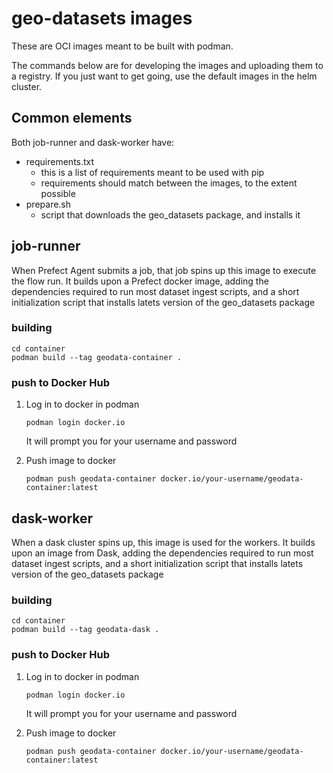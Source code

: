 # geo-datasets images

These are OCI images meant to be built with podman.

The commands below are for developing the images and uploading them to a registry.
If you just want to get going, use the default images in the helm cluster.

## Common elements

Both job-runner and dask-worker have:
- requirements.txt
  - this is a list of requirements meant to be used with pip
  - requirements should match between the images, to the extent possible
- prepare.sh
  - script that downloads the geo_datasets package, and installs it

## job-runner

When Prefect Agent submits a job, that job spins up this image to execute the flow run.
It builds upon a Prefect docker image, adding the dependencies required to run most dataset ingest scripts, and a short initialization script that installs latets version of the geo_datasets package

### building

```shell
cd container
podman build --tag geodata-container .
```

### push to Docker Hub

1. Log in to docker in podman
   ```shell
   podman login docker.io
   ```
   It will prompt you for your username and password

2. Push image to docker
   ```shell
   podman push geodata-container docker.io/your-username/geodata-container:latest
   ```

## dask-worker

When a dask cluster spins up, this image is used for the workers.
It builds upon an image from Dask, adding the dependencies required to run most dataset ingest scripts, and a short initialization script that installs latets version of the geo_datasets package

### building

```shell
cd container
podman build --tag geodata-dask .
```

### push to Docker Hub

1. Log in to docker in podman
   ```shell
   podman login docker.io
   ```
   It will prompt you for your username and password

2. Push image to docker
   ```shell
   podman push geodata-container docker.io/your-username/geodata-container:latest
   ```
